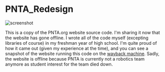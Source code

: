 # PNTA_Redesign

![screenshot](http://i.imgur.com/8GR7gQE.png)

This is a copy of the PNTA.org website source code.
I'm sharing it now that the website has gone offline. I wrote all of the code myself (excepting libraries of course) in my freshman year of high school.
I'm quite proud of how it came out (given my experience at the time), and you can see a snapshot of the website running this code on the [wayback machine](https://web.archive.org/web/20131026090356/http://www.pnta.org/).
Sadly, the website is offline because PNTA is currently not a robotics team anymore as student interest for the team died down.

